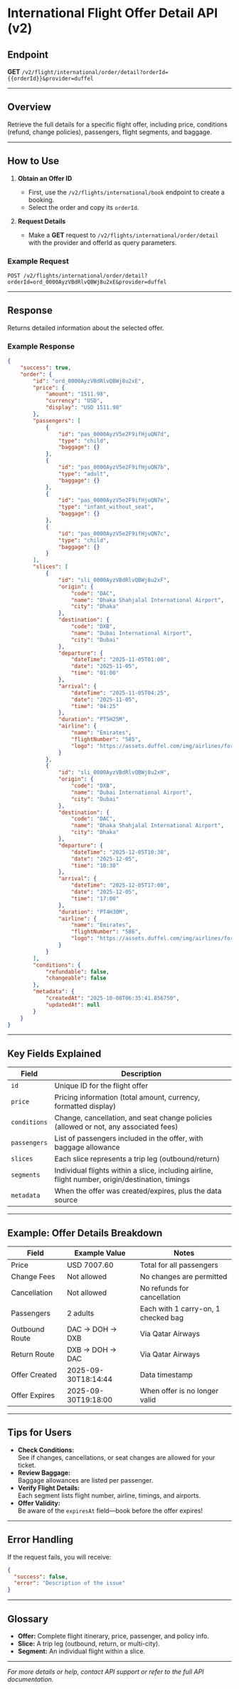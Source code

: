 # International Flight Offer Detail API (v2)

## Endpoint

**GET** `/v2/flight/international/order/detail?orderId={{orderId}}&provider=duffel`

---

## Overview

Retrieve the full details for a specific flight offer, including price, conditions (refund, change policies), passengers, flight segments, and baggage.

---

## How to Use

1. **Obtain an Offer ID**  
   - First, use the `/v2/flights/international/book` endpoint to create a booking.
   - Select the order and copy its `orderId`.

2. **Request Details**
   - Make a **GET** request to `/v2/flights/international/order/detail` with the provider and offerId as query parameters.

### Example Request

```
POST /v2/flights/international/order/detail?orderId=ord_0000AyzVBdRlvQBWj8u2xE&provider=duffel
```

---

## Response

Returns detailed information about the selected offer.

### Example Response

```json
{
    "success": true,
    "order": {
        "id": "ord_0000AyzVBdRlvQBWj8u2xE",
        "price": {
            "amount": "1511.98",
            "currency": "USD",
            "display": "USD 1511.98"
        },
        "passengers": [
            {
                "id": "pas_0000AyzV5e2F9ifHjuQN7d",
                "type": "child",
                "baggage": {}
            },
            {
                "id": "pas_0000AyzV5e2F9ifHjuQN7b",
                "type": "adult",
                "baggage": {}
            },
            {
                "id": "pas_0000AyzV5e2F9ifHjuQN7e",
                "type": "infant_without_seat",
                "baggage": {}
            },
            {
                "id": "pas_0000AyzV5e2F9ifHjuQN7c",
                "type": "child",
                "baggage": {}
            }
        ],
        "slices": [
            {
                "id": "sli_0000AyzVBdRlvQBWj8u2xF",
                "origin": {
                    "code": "DAC",
                    "name": "Dhaka Shahjalal International Airport",
                    "city": "Dhaka"
                },
                "destination": {
                    "code": "DXB",
                    "name": "Dubai International Airport",
                    "city": "Dubai"
                },
                "departure": {
                    "dateTime": "2025-11-05T01:00",
                    "date": "2025-11-05",
                    "time": "01:00"
                },
                "arrival": {
                    "dateTime": "2025-11-05T04:25",
                    "date": "2025-11-05",
                    "time": "04:25"
                },
                "duration": "PT5H25M",
                "airline": {
                    "name": "Emirates",
                    "flightNumber": "585",
                    "logo": "https://assets.duffel.com/img/airlines/for-light-background/full-color-logo/EK.svg"
                }
            },
            {
                "id": "sli_0000AyzVBdRlvQBWj8u2xH",
                "origin": {
                    "code": "DXB",
                    "name": "Dubai International Airport",
                    "city": "Dubai"
                },
                "destination": {
                    "code": "DAC",
                    "name": "Dhaka Shahjalal International Airport",
                    "city": "Dhaka"
                },
                "departure": {
                    "dateTime": "2025-12-05T10:30",
                    "date": "2025-12-05",
                    "time": "10:30"
                },
                "arrival": {
                    "dateTime": "2025-12-05T17:00",
                    "date": "2025-12-05",
                    "time": "17:00"
                },
                "duration": "PT4H30M",
                "airline": {
                    "name": "Emirates",
                    "flightNumber": "586",
                    "logo": "https://assets.duffel.com/img/airlines/for-light-background/full-color-logo/EK.svg"
                }
            }
        ],
        "conditions": {
            "refundable": false,
            "changeable": false
        },
        "metadata": {
            "createdAt": "2025-10-08T06:35:41.856750",
            "updatedAt": null
        }
    }
}
```

---

## Key Fields Explained

| Field            | Description                                                                                         |
|------------------|----------------------------------------------------------------------------------------------------|
| `id`             | Unique ID for the flight offer                                                                      |
| `price`          | Pricing information (total amount, currency, formatted display)                                     |
| `conditions`     | Change, cancellation, and seat change policies (allowed or not, any associated fees)                |
| `passengers`     | List of passengers included in the offer, with baggage allowance                                    |
| `slices`         | Each slice represents a trip leg (outbound/return)                                                  |
| `segments`       | Individual flights within a slice, including airline, flight number, origin/destination, timings    |
| `metadata`       | When the offer was created/expires, plus the data source                                            |

---

## Example: Offer Details Breakdown

| Field            | Example Value                    | Notes                                   |
|------------------|----------------------------------|-----------------------------------------|
| Price            | USD 7007.60                      | Total for all passengers                |
| Change Fees      | Not allowed                      | No changes are permitted                |
| Cancellation     | Not allowed                      | No refunds for cancellation             |
| Passengers       | 2 adults                         | Each with 1 carry-on, 1 checked bag     |
| Outbound Route   | DAC → DOH → DXB                  | Via Qatar Airways                       |
| Return Route     | DXB → DOH → DAC                  | Via Qatar Airways                       |
| Offer Created    | 2025-09-30T18:14:44              | Data timestamp                          |
| Offer Expires    | 2025-09-30T19:18:00              | When offer is no longer valid           |

---

## Tips for Users

- **Check Conditions:**  
  See if changes, cancellations, or seat changes are allowed for your ticket.
- **Review Baggage:**  
  Baggage allowances are listed per passenger.
- **Verify Flight Details:**  
  Each segment lists flight number, airline, timings, and airports.
- **Offer Validity:**  
  Be aware of the `expiresAt` field—book before the offer expires!

---

## Error Handling

If the request fails, you will receive:

```json
{
  "success": false,
  "error": "Description of the issue"
}
```

---

## Glossary

- **Offer:** Complete flight itinerary, price, passenger, and policy info.
- **Slice:** A trip leg (outbound, return, or multi-city).
- **Segment:** An individual flight within a slice.

---

*For more details or help, contact API support or refer to the full API documentation.*
